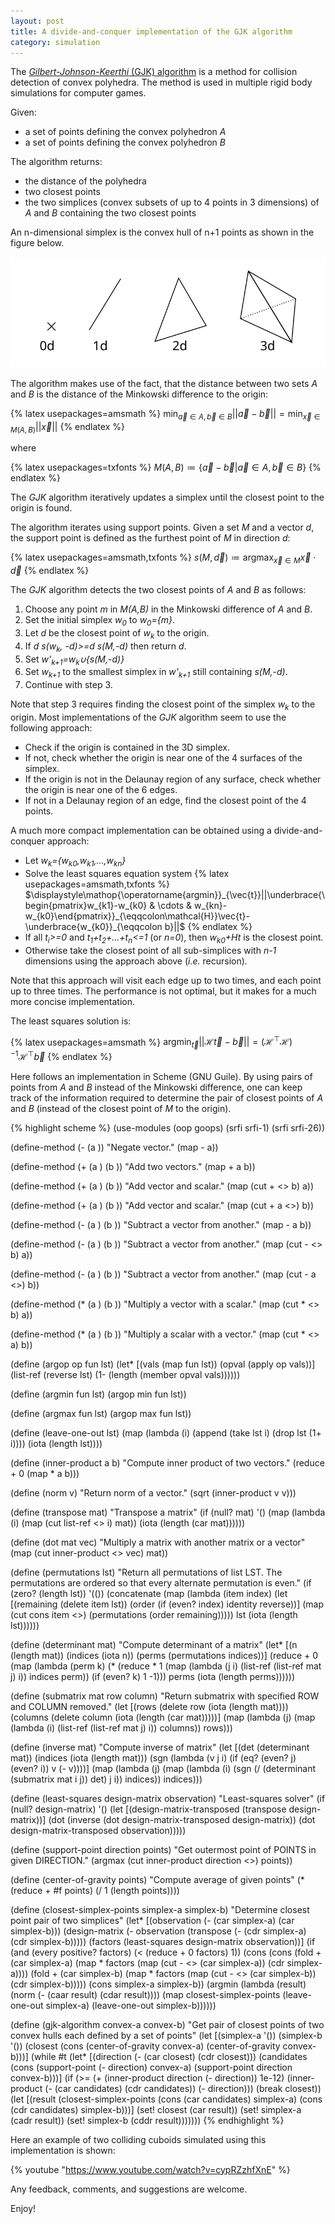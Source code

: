 ```yaml
---
layout: post
title: A divide-and-conquer implementation of the GJK algorithm
category: simulation
---
```


The [*Gilbert-Johnson-Keerthi* (GJK) algorithm][1] is a method for collision detection of convex polyhedra.
The method is used in multiple rigid body simulations for computer games.

Given:

* a set of points defining the convex polyhedron *A*
* a set of points defining the convex polyhedron *B*

The algorithm returns:

* the distance of the polyhedra
* two closest points
* the two simplices (convex subsets of up to 4 points in 3 dimensions) of *A* and *B* containing the two closest points

An n-dimensional simplex is the convex hull of n+1 points as shown in the figure below.

![n-dimensional simplices for different values of n](/pics/simplices.svg)

The algorithm makes use of the fact, that the distance between two sets *A* and *B* is the distance of the Minkowski difference to the origin:

{% latex usepackages=amsmath %}
$\displaystyle\mathop{\operatorname{min}}_{\vec{a}\in A, \vec{b}\in B}||\vec{a}-\vec{b}||=\mathop{\operatorname{min}}_{\vec{x}\in M(A, B)}||\vec{x}||$
{% endlatex %}

where

{% latex usepackages=txfonts %}
$M(A, B)\coloneqq\{\vec{a}-\vec{b}|\vec{a}\in A, \vec{b}\in B\}$
{% endlatex %}

The *GJK* algorithm iteratively updates a simplex until the closest point to the origin is found.

The algorithm iterates using support points.
Given a set *M* and a vector *d*, the support point is defined as the furthest point of *M* in direction *d*:

{% latex usepackages=amsmath,txfonts %}
$s(M,\vec{d})\coloneqq\displaystyle\mathop{\operatorname{argmax}}_{\vec{x}\in M}\vec{x}\cdot\vec{d}$
{% endlatex %}

The *GJK* algorithm detects the two closest points of *A* and *B* as follows:

1. Choose any point *m* in *M(A,B)* in the Minkowski difference of *A* and *B*.
1. Set the initial simplex *w<sub>0</sub>* to *w<sub>0</sub>={m}*.
1. Let *d* be the closest point of *w<sub>k</sub>* to the origin.
1. If *d s(w<sub>k</sub>, -d)>=d s(M,-d)* then return *d*.
1. Set *w'<sub>k+1</sub>=w<sub>k</sub>∪{s(M,-d)}*
1. Set *w<sub>k+1</sub>* to the smallest simplex in *w'<sub>k+1</sub>* still containing *s(M,-d)*.
1. Continue with step 3.

Note that step 3 requires finding the closest point of the simplex *w<sub>k</sub>* to the origin.
Most implementations of the *GJK* algorithm seem to use the following approach:

* Check if the origin is contained in the 3D simplex.
* If not, check whether the origin is near one of the 4 surfaces of the simplex.
* If the origin is not in the Delaunay region of any surface, check whether the origin is near one of the 6 edges.
* If not in a Delaunay region of an edge, find the closest point of the 4 points.

A much more compact implementation can be obtained using a divide-and-conquer approach:

* Let *w<sub>k</sub>={w<sub>k0</sub>,w<sub>k1</sub>,...,w<sub>kn</sub>}*
* Solve the least squares equation system
{% latex usepackages=amsmath,txfonts %}
$\displaystyle\mathop{\operatorname{argmin}}_{\vec{t}}||\underbrace{\begin{pmatrix}w_{k1}-w_{k0} & \cdots & w_{kn}-w_{k0}\end{pmatrix}}_{\eqqcolon\mathcal{H}}\vec{t}-\underbrace{w_{k0}}_{\eqqcolon b}||$
{% endlatex %}
* If all *t<sub>i</sub>>=0* and *t<sub>1</sub>+t<sub>2</sub>+...+t<sub>n</sub><=1* (or *n=0*), then *w<sub>k0</sub>+Ht* is the closest point.
* Otherwise take the closest point of all sub-simplices with *n-1* dimensions using the approach above (*i.e.* recursion).

Note that this approach will visit each edge up to two times, and each point up to three times.
The performance is not optimal, but it makes for a much more concise implementation.

The least squares solution is:

{% latex usepackages=amsmath %}
$\displaystyle\mathop{\operatorname{argmin}}_{\vec{t}}||\mathcal{H}\vec{t}-\vec{b}||=(\mathcal{H}^\top\mathcal{H})^{-1}\mathcal{H}^\top\vec{b}$
{% endlatex %}

Here follows an implementation in Scheme (GNU Guile).
By using pairs of points from *A* and *B* instead of the Minkowski difference, one can keep track of the information required to determine the pair of closest points of *A* and *B* (instead of the closest point of *M* to the origin).

{% highlight scheme %}
(use-modules (oop goops) (srfi srfi-1) (srfi srfi-26))

(define-method (- (a <list>))
  "Negate vector."
  (map - a))

(define-method (+ (a <list>) (b <list>))
  "Add two vectors."
  (map + a b))

(define-method (+ (a <list>) (b <real>))
  "Add vector and scalar."
  (map (cut + <> b) a))

(define-method (+ (a <real>) (b <list>))
  "Add vector and scalar."
  (map (cut + a <>) b))

(define-method (- (a <list>) (b <list>))
  "Subtract a vector from another."
  (map - a b))

(define-method (- (a <list>) (b <real>))
  "Subtract a vector from another."
  (map (cut - <> b) a))

(define-method (- (a <real>) (b <list>))
  "Subtract a vector from another."
  (map (cut - a <>) b))

(define-method (* (a <list>) (b <number>))
  "Multiply a vector with a scalar."
  (map (cut * <> b) a))

(define-method (* (a <number>) (b <list>))
  "Multiply a scalar with a vector."
  (map (cut * <> a) b))

(define (argop op fun lst)
  (let* [(vals  (map fun lst))
         (opval (apply op vals))]
    (list-ref (reverse lst) (1- (length (member opval vals))))))

(define (argmin fun lst) (argop min fun lst))

(define (argmax fun lst) (argop max fun lst))

(define (leave-one-out lst)
  (map (lambda (i) (append (take lst i) (drop lst (1+ i)))) (iota (length lst))))

(define (inner-product a b)
  "Compute inner product of two vectors."
  (reduce + 0 (map * a b)))

(define (norm v)
  "Return norm of a vector."
  (sqrt (inner-product v v)))

(define (transpose mat)
  "Transpose a matrix"
  (if (null? mat)
    '()
    (map (lambda (i) (map (cut list-ref <> i) mat)) (iota (length (car mat))))))

(define (dot mat vec)
  "Multiply a matrix with another matrix or a vector"
  (map (cut inner-product <> vec) mat))

(define (permutations lst)
  "Return all permutations of list LST. The permutations are ordered so that every alternate permutation is even."
  (if (zero? (length lst))
    '(())
    (concatenate
      (map
        (lambda (item index)
          (let [(remaining (delete item lst))
                (order     (if (even? index) identity reverse))]
            (map (cut cons item <>) (permutations (order remaining)))))
        lst
        (iota (length lst))))))

(define (determinant mat)
  "Compute determinant of a matrix"
  (let* [(n       (length mat))
         (indices (iota n))
         (perms   (permutations indices))]
    (reduce + 0
      (map
        (lambda (perm k)
          (* (reduce * 1 (map (lambda (j i) (list-ref (list-ref mat j) i))
                              indices perm))
             (if (even? k) 1 -1)))
         perms
         (iota (length perms))))))

(define (submatrix mat row column)
  "Return submatrix with specified ROW and COLUMN removed."
  (let [(rows    (delete row    (iota (length mat))))
        (columns (delete column (iota (length (car mat)))))]
    (map (lambda (j) (map (lambda (i) (list-ref (list-ref mat j) i)) columns)) rows)))

(define (inverse mat)
  "Compute inverse of matrix"
  (let [(det     (determinant mat))
        (indices (iota (length mat)))
        (sgn     (lambda (v j i) (if (eq? (even? j) (even? i)) v (- v))))]
    (map (lambda (j)
           (map (lambda (i) (sgn (/ (determinant (submatrix mat i j)) det) j i))
                indices))
         indices)))


(define (least-squares design-matrix observation)
  "Least-squares solver"
  (if (null? design-matrix)
    '()
    (let [(design-matrix-transposed (transpose design-matrix))]
      (dot (inverse (dot design-matrix-transposed design-matrix))
           (dot design-matrix-transposed observation)))))

(define (support-point direction points)
  "Get outermost point of POINTS in given DIRECTION."
  (argmax (cut inner-product direction <>) points))

(define (center-of-gravity points)
  "Compute average of given points"
  (* (reduce + #f points) (/ 1 (length points))))

(define (closest-simplex-points simplex-a simplex-b)
  "Determine closest point pair of two simplices"
  (let* [(observation   (- (car simplex-a) (car simplex-b)))
         (design-matrix (- observation (transpose (- (cdr simplex-a)
                                                     (cdr simplex-b)))))
         (factors       (least-squares design-matrix observation))]
      (if (and (every positive? factors) (< (reduce + 0 factors) 1))
        (cons (cons (fold + (car simplex-a)
                          (map * factors
                               (map (cut - <> (car simplex-a)) (cdr simplex-a))))
                    (fold + (car simplex-b)
                          (map * factors
                               (map (cut - <> (car simplex-b)) (cdr simplex-b)))))
              (cons simplex-a simplex-b))
        (argmin (lambda (result) (norm (- (caar result) (cdar result))))
                (map closest-simplex-points
                     (leave-one-out simplex-a)
                     (leave-one-out simplex-b))))))

(define (gjk-algorithm convex-a convex-b)
  "Get pair of closest points of two convex hulls each defined by a set of points"
  (let [(simplex-a '())
        (simplex-b '())
        (closest (cons (center-of-gravity convex-a) (center-of-gravity convex-b)))]
    (while #t
      (let* [(direction  (- (car closest) (cdr closest)))
             (candidates (cons (support-point (- direction) convex-a)
                               (support-point direction convex-b)))]
        (if (>= (+ (inner-product direction (- direction)) 1e-12)
                (inner-product (- (car candidates) (cdr candidates)) (- direction)))
          (break closest))
        (let [(result (closest-simplex-points (cons (car candidates) simplex-a)
                                              (cons (cdr candidates) simplex-b)))]
          (set! closest (car result))
          (set! simplex-a (cadr result))
          (set! simplex-b (cddr result)))))))
{% endhighlight %}

Here an example of two colliding cuboids simulated using this implementation is shown:

{% youtube "https://www.youtube.com/watch?v=cypRZzhfXnE" %}

Any feedback, comments, and suggestions are welcome.

Enjoy!

[1]: https://en.wikipedia.org/wiki/Gilbert%E2%80%93Johnson%E2%80%93Keerthi_distance_algorithm
